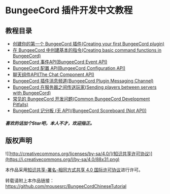 # BungeeCord 插件开发中文教程
## 教程目录
- [创建你的第一个 BungeeCord 插件(Creating your first BungeeCord plugin)](https://github.com/mousesrc/BungeeCordChineseTutorial/wiki/%E5%88%9B%E5%BB%BA%E4%BD%A0%E7%9A%84%E7%AC%AC%E4%B8%80%E4%B8%AA-BungeeCord-%E6%8F%92%E4%BB%B6(Creating-your-first-BungeeCord-plugin))
- [在 BungeeCord 中创建基本的指令(Creating basic command functions in BungeeCord)](https://github.com/mousesrc/BungeeCordChineseTutorial/wiki/%E5%9C%A8-BungeeCord-%E4%B8%AD%E5%88%9B%E5%BB%BA%E5%9F%BA%E6%9C%AC%E7%9A%84%E6%8C%87%E4%BB%A4(Creating-basic-command-functions-in-BungeeCord))
- [BungeeCord 事件API(BungeeCord Event API)](https://github.com/mousesrc/BungeeCordChineseTutorial/wiki/BungeeCord-%E4%BA%8B%E4%BB%B6-API(BungeeCord-Event-API))
- [BungeeCord 配置 API(BungeeCord Configuration API)](https://github.com/mousesrc/BungeeCordChineseTutorial/wiki/BungeeCord-%E9%85%8D%E7%BD%AE-API(BungeeCord-Configuration-API))
- [聊天组件API(The Chat Component API)](https://github.com/mousesrc/BungeeCordChineseTutorial/wiki/%E8%81%8A%E5%A4%A9%E7%BB%84%E4%BB%B6API(The-Chat-Component-API))
- [BungeeCord 插件消息频道(BungeeCord Plugin Messaging Channel)](https://github.com/mousesrc/BungeeCordChineseTutorial/wiki/BungeeCord%E6%8F%92%E4%BB%B6%E6%B6%88%E6%81%AF%E9%A2%91%E9%81%93(BungeeCord-Plugin-Messaging-Channel))     
- [BungeeCord 在服务器之间传送玩家(Sending players between servers with BungeeCord)](https://github.com/mousesrc/BungeeCordChineseTutorial/wiki/BungeeCord-%E5%9C%A8%E6%9C%8D%E5%8A%A1%E5%99%A8%E4%B9%8B%E9%97%B4%E4%BC%A0%E9%80%81%E7%8E%A9%E5%AE%B6(Sending-players-between-servers-with-BungeeCord))
- [常见的 BungeeCord 开发问题(Common BungeeCord Development Pitfalls)](https://github.com/mousesrc/BungeeCordChineseTutorial/wiki/%E5%B8%B8%E8%A7%81%E7%9A%84-BungeeCord-%E5%BC%80%E5%8F%91%E9%97%AE%E9%A2%98(Common-BungeeCord-Development-Pitfalls))
- [BungeeCord 记分板 (无 API)(BungeeCord Scoreboard (Not API))](https://github.com/mousesrc/BungeeCordChineseTutorial/wiki/BungeeCord-%E8%AE%B0%E5%88%86%E6%9D%BF-(%E6%97%A0-API)(BungeeCord-Scoreboard-(Not-API)))
##### 喜欢的话加个Star吧，本人不才，欢迎指正。
## 版权声明

![[http://creativecommons.org/licenses/by-sa/4.0/](知识共享许可协议)](https://i.creativecommons.org/l/by-sa/4.0/88x31.png)

本作品采用[知识共享-署名-相同方式共享 4.0 国际许可协议](http://creativecommons.org/licenses/by-sa/4.0/)进行许可。

转载请附上本作品链接： https://github.com/mousesrc/BungeeCordChineseTutorial
